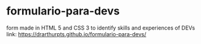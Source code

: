# formulario-para-devs
 form made in HTML 5 and CSS 3 to identify skills and experiences of DEVs
 <br>
link:  https://drarthurpts.github.io/formulario-para-devs/
